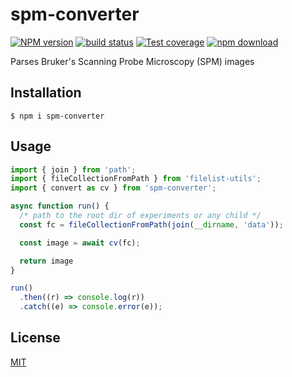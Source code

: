 # spm-converter

[![NPM version][npm-image]][npm-url]
[![build status][ci-image]][ci-url]
[![Test coverage][codecov-image]][codecov-url]
[![npm download][download-image]][download-url]

Parses Bruker's Scanning Probe Microscopy (SPM) images

## Installation

`$ npm i spm-converter`

## Usage

```js
import { join } from 'path';
import { fileCollectionFromPath } from 'filelist-utils';
import { convert as cv } from 'spm-converter';

async function run() {
  /* path to the root dir of experiments or any child */
  const fc = fileCollectionFromPath(join(__dirname, 'data'));

  const image = await cv(fc);

  return image
}

run()
  .then((r) => console.log(r))
  .catch((e) => console.error(e));
```

## License


[MIT](./LICENSE)

[ci-image]: https://github.com/cheminfo/spm-converter/workflows/Node.js%20CI/badge.svg?branch=main
[ci-url]: https://github.com/cheminfo/spm-converter/actions?query=workflow%3A%22Node.js+CI%22
[codecov-image]: https://img.shields.io/codecov/c/github/cheminfo/spm-converter.svg
[codecov-url]: https://codecov.io/gh/cheminfo/spm-converter
[npm-image]: https://img.shields.io/npm/v/spm-converter.svg
[npm-url]: https://www.npmjs.com/package/spm-converter
[download-image]: https://img.shields.io/npm/dm/spm-converter.svg
[download-url]: https://www.npmjs.com/package/spm-converter
